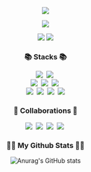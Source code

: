 <div align="center">
  
![](https://capsule-render.vercel.app/api?section=header&type=waving&color=auto&height=150&fontSize=20&animation=twinkling&text=현재%20취업준비중인%20웹%20개발자%20입니다%20🧑‍💻)

<a href="https://github.com/hia0706"><img src="https://hits.seeyoufarm.com/api/count/incr/badge.svg?url=https%3A%2F%2Fgithub.com%2Fshia0706&count_bg=%23000000&title_bg=%23000000&icon=github.svg&icon_color=%23E7E7E7&title=GitHub&edge_flat=false)"/></a>
<p>
<a href="https://hia0706.notion.site/636304a7f548400e98b645a4f3480ff7?pvs=4" target="_blank"><img src="https://img.shields.io/badge/notion-000000?style=flat&logo=notion&logoColor=f0f0f0"/></a>
<a href="mailto:ljjs1215@gmail.com"><img src="https://img.shields.io/badge/Gmail-d14836?style=flat-square&logo=Gmail&logoColor=white&link=ljjs1215@gmail.com"/></a>
</p>
  
<h3>📚 Stacks 📚</h3>
<p>
  <img src="https://img.shields.io/badge/java-007396?style=for-the-badge&logo=java&logoColor=white">&nbsp
  <img src="https://img.shields.io/badge/javascript-F7DF1E?style=for-the-badge&logo=javascript&logoColor=black">&nbsp
  <br>
  <img src="https://img.shields.io/badge/html5-E34F26?style=for-the-badge&logo=html5&logoColor=white">&nbsp
  <img src="https://img.shields.io/badge/css-1572B6?style=for-the-badge&logo=css3&logoColor=white">&nbsp
  <img src="https://img.shields.io/badge/jquery-0769AD?style=for-the-badge&logo=jquery&logoColor=white">&nbsp
  <br>
  <img src="https://img.shields.io/badge/spring-6DB33F?style=for-the-badge&logo=spring&logoColor=white">&nbsp
  <img src="https://img.shields.io/badge/springboot-6DB33F?style=for-the-badge&logo=springboot&logoColor=white">&nbsp
  <img src="https://img.shields.io/badge/oracle-F80000?style=for-the-badge&logo=oracle&logoColor=white">&nbsp
  <img src="https://img.shields.io/badge/mysql-4479A1?style=for-the-badge&logo=mysql&logoColor=white">
  <br>

</p> 

<h3>🤝 Collaborations 🤝</h3>
<p>
  <img src="https://img.shields.io/badge/github-000000?style=for-the-badge&logo=github&logoColor=white">&nbsp
  <img src="https://img.shields.io/badge/notion-000000?style=for-the-badge&logo=notion&logoColor=white">&nbsp
  <img src="https://img.shields.io/badge/sourcetree-0052CC?style=for-the-badge&logo=sourcetree&logoColor=white">&nbsp 
  <img src="https://img.shields.io/badge/slack-4A154B?style=for-the-badge&logo=slack&logoColor=white">&nbsp
</p>

<h3>👩‍💻 My Github Stats 👩‍💻</h3>
<div>

  ![Anurag's GitHub stats](https://github-readme-stats.vercel.app/api?username=hia0706&show_icons=true&theme=tokyonight)
  
</div>

</div>
